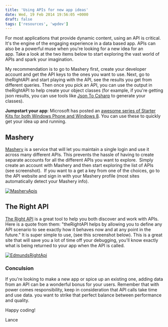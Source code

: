 ```yaml
---
title: 'Using APIs for new app ideas'
date: Wed, 19 Feb 2014 19:56:05 +0000
draft: false
tags: ['resources', 'wpdev']
---
```


For most applications that provide dynamic content, using an API is critical. It's the engine of the engaging experience in a data based app. APIs can also be a powerful muse when you're looking for a new idea for an app. Take a look at the two items below to start exploring the vast world of APIs and spark your imagination.

My recommendation is to go to Mashery first, create your developer account and get the API keys to the ones you want to use. Next, go to theRightAPI and start playing with the API, see the results you get from different queries. Then once you pick an API, you can use the output in theRightAPI to help create your object classes (for example, if you're getting json results, you can use tools like [Json To Csharp](http://json2csharp.com/) to generate your classes).

**Jumpstart your app**: Microsoft has posted an [awesome series of Starter Kits for both Windows Phone and Windows 8](https://github.com/winappkits). You can use these to quickly get your idea up and running.

Mashery
-------

[Mashery](http://developer.mashery.com/page) is a service that will let you maintain a single login and use it across many different APIs. This prevents the hassle of having to create separate accounts for all the different APIs you want to explore.  Simply create an account with Mashery and then start exploring the list of APIs (see screenshot).  If you want to a get a key from one of the choices, go to the API website and sign in with your Mashery profile (most sites automatically detect your Mashery info).

[![MasheryApis](http://nokiawpdev.files.wordpress.com/2014/02/masheryapis.png?w=300)](http://nokiawpdev.files.wordpress.com/2014/02/masheryapis.png)

The Right API
-------------

[The Right API](http://www.therightapi.com/) is a great tool to help you both discover and work with APIs. Here is a quote from them: "theRightAPI helps by allowing you to define any API scenario to see exactly how it behaves now and at any point in the future." It is super simple to use, (see this screenshot below). This is a great site that will save you a lot of time off your debugging, you'll know exactly what is being returned to your app when the API is called.

[![EdmundsRightApi](http://nokiawpdev.files.wordpress.com/2014/02/edmundsrightapi.png?w=700)](http://nokiawpdev.files.wordpress.com/2014/02/edmundsrightapi.png)

### Conculsion

If you're looking to make a new app or spice up an existing one, adding data from an API can be a wonderful bonus for your users. Remember that with power comes responsibility, keep in consideration that API calls take time and use data. you want to strike that perfect balance between performance and quality.

Happy coding!

Lance